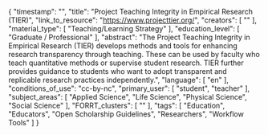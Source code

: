 {
    "timestamp": "",
    "title": "Project Teaching Integrity in Empirical Research (TIER)",
    "link_to_resource": "https://www.projecttier.org/",
    "creators": [
        ""
    ],
    "material_type": [
        "Teaching/Learning Strategy"
    ],
    "education_level": [
        "Graduate / Professional"
    ],
    "abstract": "The Project Teaching Integrity in Empirical Research (TIER) develops methods and tools for enhancing research transparency through teaching. These can be used by faculty who teach quantitative methods or supervise student research. TIER further provides guidance to students who want to adopt transparent and replicable research practices independently.",
    "language": [
        "en"
    ],
    "conditions_of_use": "cc-by-nc",
    "primary_user": [
        "student",
        "teacher"
    ],
    "subject_areas": [
        "Applied Science",
        "Life Science",
        "Physical Science",
        "Social Science"
    ],
    "FORRT_clusters": [
        ""
    ],
    "tags": [
        "Education",
        "Educators",
        "Open Scholarship Guidelines",
        "Researchers",
        "Workflow Tools"
    ]
}